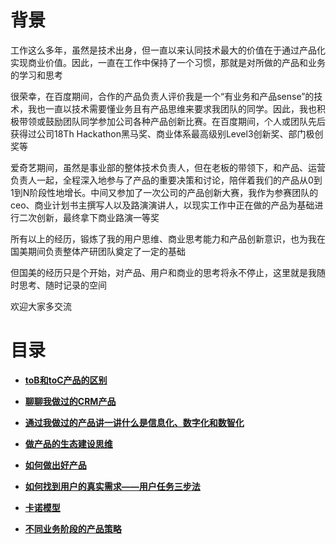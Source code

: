 # **背景**
工作这么多年，虽然是技术出身，但一直以来认同技术最大的价值在于通过产品化实现商业价值。因此，一直在工作中保持了一个习惯，那就是对所做的产品和业务的学习和思考

很荣幸，在百度期间，合作的产品负责人评价我是一个“有业务和产品sense”的技术，我也一直以技术需要懂业务且有产品思维来要求我团队的同学。因此，我也积极带领或鼓励团队同学参加公司各种产品创新比赛。在百度期间，个人或团队先后获得过公司18Th Hackathon黑马奖、商业体系最高级别Level3创新奖、部门极创奖等

爱奇艺期间，虽然是事业部的整体技术负责人，但在老板的带领下，和产品、运营负责人一起，全程深入地参与了产品的重要决策和讨论，陪伴着我们的产品从0到1到N阶段性地增长。中间又参加了一次公司的产品创新大赛，我作为参赛团队的ceo、商业计划书主撰写人以及路演演讲人，以现实工作中正在做的产品为基础进行二次创新，最终拿下商业路演一等奖

所有以上的经历，锻炼了我的用户思维、商业思考能力和产品创新意识，也为我在国美期间负责整体产研团队奠定了一定的基础

但国美的经历只是个开始，对产品、用户和商业的思考将永不停止，这里就是我随时思考、随时记录的空间

欢迎大家多交流

# **目录**

- **[toB和toC产品的区别](https://github.com/xiaoyuge/Prod-Notes/blob/main/toB%E5%92%8CtoC%E4%BA%A7%E5%93%81%E7%9A%84%E5%8C%BA%E5%88%AB.md)**

- **[聊聊我做过的CRM产品](https://github.com/xiaoyuge/Prod-Notes/blob/main/%E8%81%8A%E8%81%8A%E6%88%91%E5%81%9A%E8%BF%87%E7%9A%84CRM%E4%BA%A7%E5%93%81.md)**

- **[通过我做过的产品讲一讲什么是信息化、数字化和数智化](https://github.com/xiaoyuge/Prod-Notes/blob/main/%E9%80%9A%E8%BF%87%E6%88%91%E5%81%9A%E8%BF%87%E7%9A%84%E4%BA%A7%E5%93%81%E8%AE%B2%E4%B8%80%E8%AE%B2%E4%BB%80%E4%B9%88%E6%98%AF%E4%BF%A1%E6%81%AF%E5%8C%96%E3%80%81%E6%95%B0%E5%AD%97%E5%8C%96%E5%92%8C%E6%95%B0%E6%99%BA%E5%8C%96.md)**

- **[做产品的生态建设思维](https://github.com/xiaoyuge/Prod-Notes/blob/main/%E5%81%9A%E4%BA%A7%E5%93%81%E7%9A%84%E7%94%9F%E6%80%81%E5%BB%BA%E8%AE%BE%E6%80%9D%E7%BB%B4.md)**

- **[如何做出好产品](https://github.com/xiaoyuge/Prod-Notes/blob/main/%E5%A6%82%E4%BD%95%E5%81%9A%E5%87%BA%E5%A5%BD%E4%BA%A7%E5%93%81.md)**

- **[如何找到用户的真实需求——用户任务三步法](https://github.com/xiaoyuge/Prod-Notes/blob/main/%E5%A6%82%E4%BD%95%E6%89%BE%E5%88%B0%E7%94%A8%E6%88%B7%E7%9A%84%E7%9C%9F%E5%AE%9E%E9%9C%80%E6%B1%82%E2%80%94%E2%80%94%E7%94%A8%E6%88%B7%E4%BB%BB%E5%8A%A1%E4%B8%89%E6%AD%A5%E6%B3%95.md)**

- **[卡诺模型](https://github.com/xiaoyuge/Prod-Notes/blob/main/%E5%8D%A1%E8%AF%BA%E6%A8%A1%E5%9E%8B.md)**

- **[不同业务阶段的产品策略](https://github.com/xiaoyuge/Prod-Notes/blob/main/%E4%B8%8D%E5%90%8C%E4%B8%9A%E5%8A%A1%E9%98%B6%E6%AE%B5%E7%9A%84%E4%BA%A7%E5%93%81%E7%AD%96%E7%95%A5.md)**





